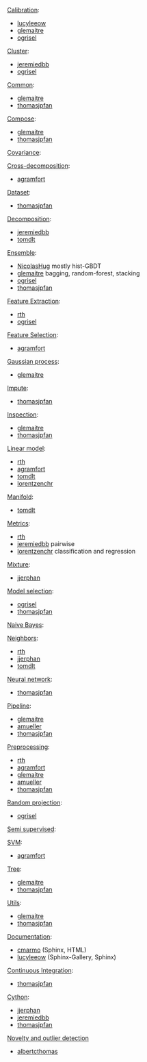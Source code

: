 [Calibration](https://github.com/scikit-learn/scikit-learn/labels/module%3Acalibration):
 - [lucyleeow](https://github.com/lucyleeow)
 - [glemaitre](https://github.com/glemaitre)
 - [ogrisel](https://github.com/ogrisel)

[Cluster](https://github.com/scikit-learn/scikit-learn/labels/module%3Acluster):
 - [jeremiedbb](https://github.com/jeremiedbb)
 - [ogrisel](https://github.com/ogrisel)

[Common](https://github.com/scikit-learn/scikit-learn/labels/module%3Acommon):
 - [glemaitre](https://github.com/glemaitre)
 - [thomasjpfan](https://github.com/thomasjpfan)

[Compose](https://github.com/scikit-learn/scikit-learn/labels/module%3Acompose):
 - [glemaitre](https://github.com/glemaitre)
 - [thomasjpfan](https://github.com/thomasjpfan)

[Covariance](https://github.com/scikit-learn/scikit-learn/labels/module%3Acovariance):

[Cross-decomposition](https://github.com/scikit-learn/scikit-learn/labels/module%3Across_decomposition):
 - [agramfort](https://github.com/agramfort)

[Dataset](https://github.com/scikit-learn/scikit-learn/labels/module%3Adatasets):
 - [thomasjpfan](https://github.com/thomasjpfan)

[Decomposition](https://github.com/scikit-learn/scikit-learn/labels/module%3Adecomposition):
 - [jeremiedbb](https://github.com/jeremiedbb)
 - [tomdlt](https://github.com/tomdlt)

[Ensemble](https://github.com/scikit-learn/scikit-learn/labels/module%3Aensemble):
 - [NicolasHug](https://github.com/NicolasHug) mostly hist-GBDT
 - [glemaitre](https://github.com/glemaitre) bagging, random-forest, stacking
 - [ogrisel](https://github.com/ogrisel)
 - [thomasjpfan](https://github.com/thomasjpfan)

[Feature Extraction](https://github.com/scikit-learn/scikit-learn/labels/module%3Afeature_extraction):
 - [rth](https://github.com/rth)
 - [ogrisel](https://github.com/ogrisel)

[Feature Selection](https://github.com/scikit-learn/scikit-learn/labels/module%3Afeature_selection):
 - [agramfort](https://github.com/agramfort)

[Gaussian process](https://github.com/scikit-learn/scikit-learn/labels/module%3Agaussian_process):
 - [glemaitre](https://github.com/glemaitre)

[Impute](https://github.com/scikit-learn/scikit-learn/labels/module%3Aimpute):
 - [thomasjpfan](https://github.com/thomasjpfan)

[Inspection](https://github.com/scikit-learn/scikit-learn/labels/module%3Ainspection):
 - [glemaitre](https://github.com/glemaitre)
 - [thomasjpfan](https://github.com/thomasjpfan)

[Linear model](https://github.com/scikit-learn/scikit-learn/labels/module%3Alinear_model):
 - [rth](https://github.com/rth)
 - [agramfort](https://github.com/agramfort)
 - [tomdlt](https://github.com/tomdlt)
 - [lorentzenchr](https://github.com/lorentzenchr)

[Manifold](https://github.com/scikit-learn/scikit-learn/labels/module%3Amanifold):
 - [tomdlt](https://github.com/tomdlt)

[Metrics](https://github.com/scikit-learn/scikit-learn/labels/module%3Ametrics):
 - [rth](https://github.com/rth)
 - [jeremiedbb](https://github.com/jeremiedbb) pairwise
 - [lorentzenchr](https://github.com/lorentzenchr) classification and regression

[Mixture](https://github.com/scikit-learn/scikit-learn/labels/module%3Amixture):
 - [jjerphan](https://github.com/jjerphan)

[Model selection](https://github.com/scikit-learn/scikit-learn/labels/module%3Amodel_selection):
 - [ogrisel](https://github.com/ogrisel)
 - [thomasjpfan](https://github.com/thomasjpfan)

[Naive Bayes](https://github.com/scikit-learn/scikit-learn/labels/module%3Anaive_bayes):

[Neighbors](https://github.com/scikit-learn/scikit-learn/labels/module%3Aneighbors):
 - [rth](https://github.com/rth)
 - [jjerphan](https://github.com/jjerphan)
 - [tomdlt](https://github.com/tomdlt)

[Neural network](https://github.com/scikit-learn/scikit-learn/labels/module%3Aneural_network):
 - [thomasjpfan](https://github.com/thomasjpfan)

[Pipeline](https://github.com/scikit-learn/scikit-learn/labels/module%3Apipeline):
 - [glemaitre](https://github.com/glemaitre)
 - [amueller](https://github.com/amueller)
 - [thomasjpfan](https://github.com/thomasjpfan)

[Preprocessing](https://github.com/scikit-learn/scikit-learn/labels/module%3Apreprocessing):
 - [rth](https://github.com/rth)
 - [agramfort](https://github.com/agramfort)
 - [glemaitre](https://github.com/glemaitre)
 - [amueller](https://github.com/amueller)
 - [thomasjpfan](https://github.com/thomasjpfan)


[Random projection](https://github.com/scikit-learn/scikit-learn/labels/module%3Arandom_projection):
 - [ogrisel](https://github.com/ogrisel)

[Semi supervised](https://github.com/scikit-learn/scikit-learn/labels/module%3Asemi_supervised):

[SVM](https://github.com/scikit-learn/scikit-learn/labels/module%3Asvm):
 - [agramfort](https://github.com/agramfort)

[Tree](https://github.com/scikit-learn/scikit-learn/labels/module%3Atree):
 - [glemaitre](https://github.com/glemaitre)
 - [thomasjpfan](https://github.com/thomasjpfan)

[Utils](https://github.com/scikit-learn/scikit-learn/labels/module%3Autils):
 - [glemaitre](https://github.com/glemaitre)
 - [thomasjpfan](https://github.com/thomasjpfan)

[Documentation](https://github.com/scikit-learn/scikit-learn/labels/Documentation):
 - [cmarmo](https://github.com/cmarmo) (Sphinx, HTML)
 - [lucyleeow](https://github.com/lucyleeow) (Sphinx-Gallery, Sphinx)

[Continuous Integration](https://github.com/scikit-learn/scikit-learn/labels/Build%20%2F%20CI):
 - [thomasjpfan](https://github.com/thomasjpfan)

[Cython](https://github.com/scikit-learn/scikit-learn/labels/cython):
 - [jjerphan](https://github.com/jjerphan)
 - [jeremiedbb](https://github.com/jeremiedbb)
 - [thomasjpfan](https://github.com/thomasjpfan)

[Novelty and outlier detection](https://scikit-learn.org/stable/modules/outlier_detection.html)
- [albertcthomas](https://github.com/albertcthomas)